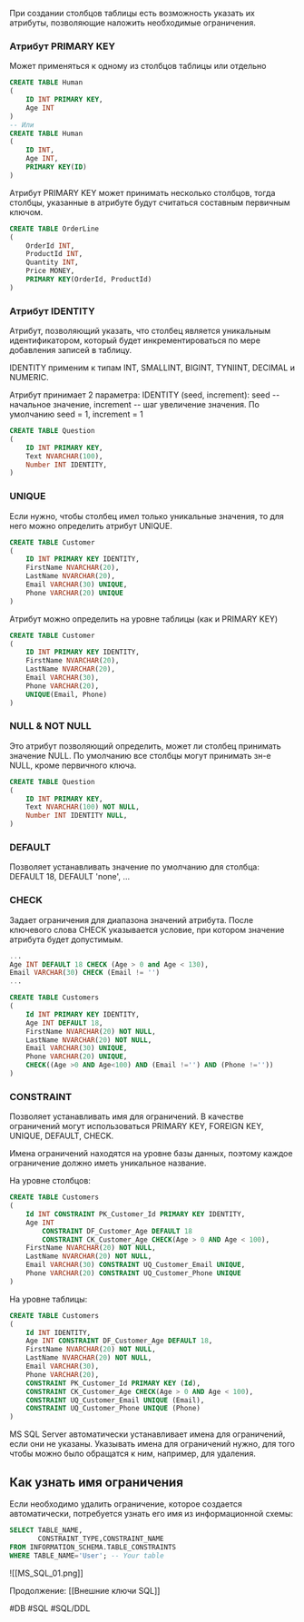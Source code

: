 При создании столбцов таблицы есть возможность указать их атрибуты, позволяющие наложить необходимые ограничения.

### Атрибут PRIMARY KEY
Может применяться к одному из столбцов таблицы или отдельно
```sql
CREATE TABLE Human
(
	ID INT PRIMARY KEY,
	Age INT
)
-- Или
CREATE TABLE Human
(
	ID INT,
	Age INT,
	PRIMARY KEY(ID)
)
```
Атрибут PRIMARY KEY может принимать несколько столбцов, тогда столбцы, указанные в атрибуте будут считаться составным первичным ключом.
```sql
CREATE TABLE OrderLine
(
    OrderId INT,
    ProductId INT,
    Quantity INT,
    Price MONEY,
    PRIMARY KEY(OrderId, ProductId)
)
```
### Атрибут IDENTITY
Атрибут, позволяющий указать, что столбец является уникальным идентификатором, который будет инкрементироваться по мере добавления записей в таблицу.

IDENTITY применим к типам INT, SMALLINT, BIGINT, TYNIINT, DECIMAL и NUMERIC.

Атрибут принимает 2 параметра:
IDENTITY (seed, increment): seed -- начальное значение, increment -- шаг увеличение значения. По умолчанию seed = 1, increment = 1
```sql
CREATE TABLE Question
(
    ID INT PRIMARY KEY,
    Text NVARCHAR(100),
    Number INT IDENTITY,
)
```

### UNIQUE
Если нужно, чтобы столбец имел только уникальные значения, то для него можно определить атрибут UNIQUE.
```sql
CREATE TABLE Customer
(
    ID INT PRIMARY KEY IDENTITY,
    FirstName NVARCHAR(20),
    LastName NVARCHAR(20),
    Email VARCHAR(30) UNIQUE,
    Phone VARCHAR(20) UNIQUE
)
```
Атрибут можно определить на уровне таблицы (как и PRIMARY KEY)
```sql
CREATE TABLE Customer
(
    ID INT PRIMARY KEY IDENTITY,
    FirstName NVARCHAR(20),
    LastName NVARCHAR(20),
    Email VARCHAR(30),
    Phone VARCHAR(20),
    UNIQUE(Email, Phone)
)
```

### NULL & NOT NULL

Это атрибут позволяющий определить, может ли столбец принимать значение NULL. По умолчанию все столбцы могут принимать зн-е NULL, кроме первичного ключа.
```sql
CREATE TABLE Question
(
    ID INT PRIMARY KEY,
    Text NVARCHAR(100) NOT NULL,
    Number INT IDENTITY NULL,
)
```

### DEFAULT

Позволяет устанавливать значение по умолчанию для столбца:
DEFAULT 18, DEFAULT 'none', ...

### CHECK

Задает ограничения для диапазона значений атрибута. После ключевого слова CHECK указывается условие, при котором значение атрибута будет допустимым.
```sql
...
Age INT DEFAULT 18 CHECK (Age > 0 and Age < 130),
Email VARCHAR(30) CHECK (Email != '')
...
```

```sql
CREATE TABLE Customers
(
    Id INT PRIMARY KEY IDENTITY,
    Age INT DEFAULT 18,
    FirstName NVARCHAR(20) NOT NULL,
    LastName NVARCHAR(20) NOT NULL,
    Email VARCHAR(30) UNIQUE,
    Phone VARCHAR(20) UNIQUE,
    CHECK((Age >0 AND Age<100) AND (Email !='') AND (Phone !=''))
)
```

### CONSTRAINT

Позволяет устанавливать имя для ограничений. В качестве ограничений могут использоваться PRIMARY KEY, FOREIGN KEY, UNIQUE, DEFAULT, CHECK.

Имена ограничений находятся на уровне базы данных, поэтому каждое ограничение должно иметь уникальное название.

На уровне столбцов:
```sql
CREATE TABLE Customers
(
    Id INT CONSTRAINT PK_Customer_Id PRIMARY KEY IDENTITY,
    Age INT
        CONSTRAINT DF_Customer_Age DEFAULT 18 
        CONSTRAINT CK_Customer_Age CHECK(Age > 0 AND Age < 100),
    FirstName NVARCHAR(20) NOT NULL,
    LastName NVARCHAR(20) NOT NULL,
    Email VARCHAR(30) CONSTRAINT UQ_Customer_Email UNIQUE,
    Phone VARCHAR(20) CONSTRAINT UQ_Customer_Phone UNIQUE
)
```
На уровне таблицы:
```sql
CREATE TABLE Customers
(
    Id INT IDENTITY,
    Age INT CONSTRAINT DF_Customer_Age DEFAULT 18, 
    FirstName NVARCHAR(20) NOT NULL,
    LastName NVARCHAR(20) NOT NULL,
    Email VARCHAR(30),
    Phone VARCHAR(20),
    CONSTRAINT PK_Customer_Id PRIMARY KEY (Id), 
    CONSTRAINT CK_Customer_Age CHECK(Age > 0 AND Age < 100),
    CONSTRAINT UQ_Customer_Email UNIQUE (Email),
    CONSTRAINT UQ_Customer_Phone UNIQUE (Phone)
)
```
MS SQL Server автоматически устанавливает имена для ограничений, если они не указаны. Указывать имена для ограничений нужно, для того чтобы можно было обращатся к ним, например, для удаления.

## Как узнать имя ограничения

Если необходимо удалить ограничение, которое создается автоматически, потребуется узнать его имя из информационной схемы:
```sql
SELECT TABLE_NAME,
       CONSTRAINT_TYPE,CONSTRAINT_NAME
FROM INFORMATION_SCHEMA.TABLE_CONSTRAINTS
WHERE TABLE_NAME='User'; -- Your table
```
![[MS_SQL_01.png]]

Продолжение: [[Внешние ключи SQL]]

#DB #SQL #SQL/DDL